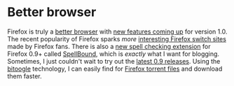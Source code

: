 Better browser
===

Firefox is truly a [better browser](http://betterbrowser.org/) with [new features coming up](http://neilturner.me.uk/2004/Jul/12/new_features_for_firefox_10.html "New features for Firefox 1.0") for version 1.0. The recent popularity of Firefox sparks *more* [interesting Firefox switch sites](http://blog.codefront.net/archives/2004/07/12/switch_to_firefox_better_browser_sites.php "\"Switch to Firefox\", better browser sites") made by Firefox fans. There is also a [new spell checking extension](http://weblogs.mozillazine.org/asa/archives/005998.html "spell checking for firefox made almost easy") for Firefox 0.9+ called [SpellBound](http://exchangecode.com/spellbound/), which is *exactly* what I want for blogging. Sometimes, I just couldn't wait to try out the [latest 0.9 releases](http://ftp.mozilla.org/pub/mozilla.org/firefox/nightly/latest-0.9/ "Index of /pub/mozilla.org/firefox/nightly/latest-0.9"). Using the [bitoogle](http://bitoogle.com/) technology, I can easily find for [Firefox torrent files](http://search.bitoogle.com/search.php?q=firefox "bitoogle search: firefox") and download them faster.